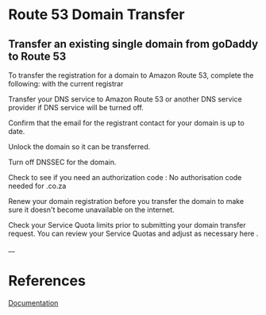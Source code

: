# Route 53 Domain Transfer
## Transfer an existing single domain from goDaddy to Route 53

To transfer the registration for a domain to Amazon Route 53, complete the following: with the current registrar

Transfer your DNS service to Amazon Route 53 or another DNS service provider if DNS service will be turned off.

Confirm that the email for the registrant contact for your domain is up to date.

Unlock the domain so it can be transferred.

Turn off DNSSEC for the domain.

Check to see if you need an authorization code : No authorisation code needed for .co.za

Renew your domain registration before you transfer the domain to make sure it doesn't become unavailable on the internet.

Check your Service Quota limits prior to submitting your domain transfer request. You can review your Service Quotas and adjust as necessary here .

__
# References

[Documentation](https://docs.aws.amazon.com/Route53/latest/DeveloperGuide/domain-transfer-to-route-53.html#domain-transfer-to-route-53-change-registrar-settings-code)
